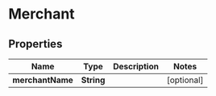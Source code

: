 
# Merchant

## Properties
Name | Type | Description | Notes
------------ | ------------- | ------------- | -------------
**merchantName** | **String** |  |  [optional]



